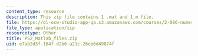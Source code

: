 ```yaml
---
content_type: resource
description: This zip file contains 1 .mat and 1.m file.
file: https://ol-ocw-studio-app-qa.s3.amazonaws.com/courses/2-086-numerical-computation-for-mechanical-engineers-fall-2012/e7ab2d3f164fd2b6a21c26eb6d49874f_PS2_Matlab_files.zip
file_type: application/zip
resourcetype: Other
title: PS2_Matlab_files.zip
uid: e7ab2d3f-164f-d2b6-a21c-26eb6d49874f
---
```

